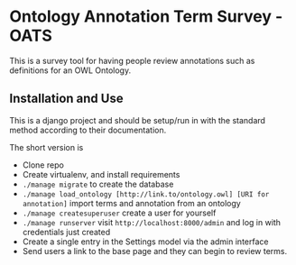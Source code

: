 # Ontology Annotation Term Survey - OATS
This is a survey tool for having people review annotations such as definitions for an OWL Ontology.

## Installation and Use
This is a django project and should be setup/run in with the standard method according to their documentation.

The short version is
* Clone repo
* Create virtualenv, and install requirements
* `./manage migrate` to create the database
* `./manage load_ontology [http://link.to/ontology.owl] [URI for annotation]` import terms and annotation from an ontology
* `./manage createsuperuser` create a user for yourself
* `./manage runserver` visit `http://localhost:8000/admin` and log in with credentials just created
* Create a single entry in the Settings model via the admin interface
* Send users a link to the base page and they can begin to review terms.
